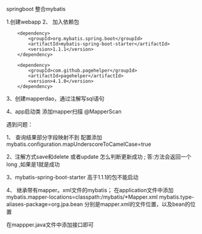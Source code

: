 springboot 整合mybatis

1.创建webapp
2、 加入依赖包

		<dependency>
			<groupId>org.mybatis.spring.boot</groupId>
			<artifactId>mybatis-spring-boot-starter</artifactId>
			<version>1.1.1</version>
		</dependency>

		<dependency>
			<groupId>com.github.pagehelper</groupId>
			<artifactId>pagehelper</artifactId>
			<version>4.1.0</version>
		</dependency>
		
3、创建mapperdao，通过注解写sql语句

4、app启动类 添加mapper扫描 @MapperScan
		

遇到问题：

1、 查询结果部分字段映射不到
配置添加
mybatis.configuration.mapUnderscoreToCamelCase=true

2、注解方式save和delete 或者update 怎么判断更新成功 ;
答:方法会返回一个long  ,如果是1就是成功

3、mybatis-spring-boot-starter 高于1.1.1的包不能启动



4、
继承带有mapper。xml文件的mybatis；
在application文件中添加
mybatis.mapper-locations=classpath:/mybatis/*Mapper.xml 
mybatis.type-aliases-package=org.jpa.bean
分别是mapper.xml的文件位置，以及bean的位置

在mappper.java文件中添加接口即可
 	